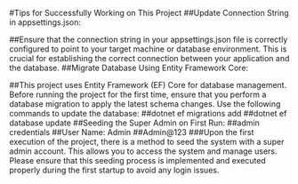 #Tips for Successfully Working on This Project
##Update Connection String in appsettings.json:

##Ensure that the connection string in your appsettings.json file is correctly configured to point to your target machine or database environment. This is crucial for establishing the correct connection between your application and the database.
##Migrate Database Using Entity Framework Core:

##This project uses Entity Framework (EF) Core for database management. Before running the project for the first time, ensure that you perform a database migration to apply the latest schema changes. Use the following commands to update the database:
##dotnet ef migrations add <MigrationName>
##dotnet ef database update
##Seeding the Super Admin on First Run:
##admin credentials
##User Name: Admin
##Admin@123
###Upon the first execution of the project, there is a method to seed the system with a super admin account. This allows you to access the system and manage users. Please ensure that this seeding process is implemented and executed properly during the first startup to avoid any login issues.

